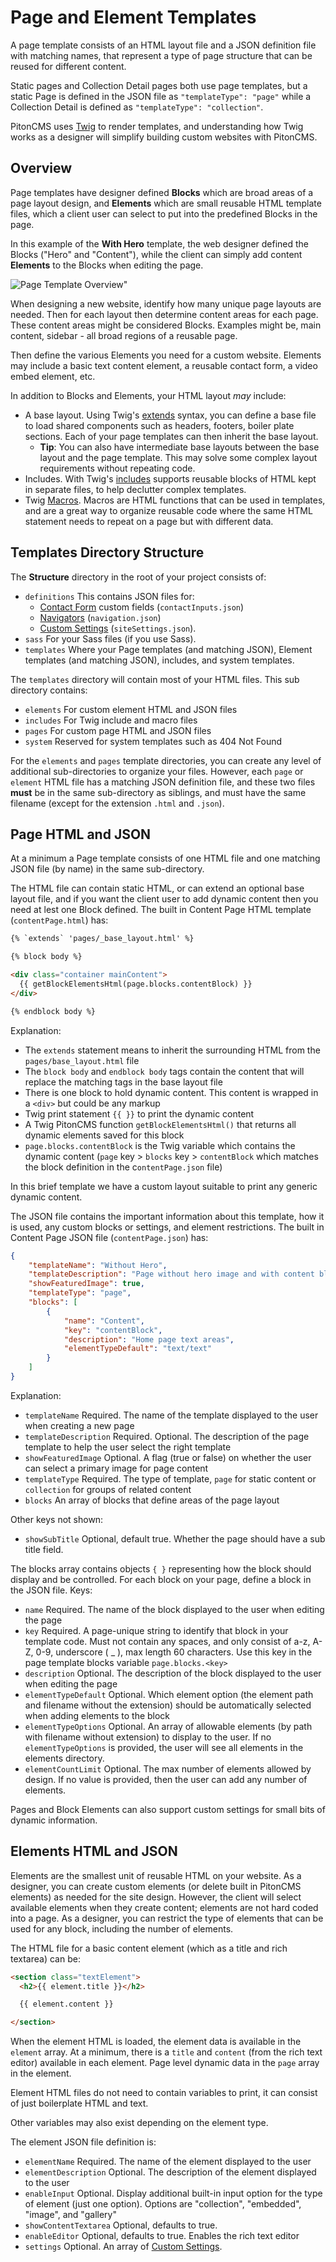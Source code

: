 # Page and Element Templates
A page template consists of an HTML layout file and a JSON definition file with matching names, that represent a type of page structure that can be reused for different content.

Static pages and Collection Detail pages both use page templates, but a static Page is defined in the JSON file as `"templateType": "page"` while a Collection Detail is defined as `"templateType": "collection"`.

PitonCMS uses [Twig](https://twig.symfony.com/doc/3.x/) to render templates, and understanding how Twig works as a designer will simplify building custom websites with PitonCMS.

## Overview
Page templates have designer defined **Blocks** which are broad areas of a page layout design, and **Elements** which are small reusable HTML template files, which a client user can select to put into the predefined Blocks in the page.

In this example of the **With Hero** template, the web designer defined the Blocks ("Hero" and "Content"), while the client can simply add content **Elements** to the Blocks when editing the page.

![Page Template Overview"](/admin/img/help/pageBlockElementOverview.png)

When designing a new website, identify how many unique page layouts are needed. Then for each layout then determine content areas for each page. These content areas might be considered Blocks. Examples might be, main content, sidebar - all broad regions of a reusable page.

Then define the various Elements you need for a custom website. Elements may include a basic text content element, a reusable contact form, a video embed element, etc.

In addition to Blocks and Elements, your HTML layout _may_ include:

* A base layout. Using Twig's [extends](https://twig.symfony.com/doc/3.x/tags/extends.html) syntax, you can define a base file to load shared components such as headers, footers, boiler plate sections. Each of your page templates can then inherit the base layout.
  * **Tip**: You can also have intermediate base layouts between the base layout and the page template. This may solve some complex layout requirements without repeating code.
* Includes. With Twig's [includes](https://twig.symfony.com/doc/3.x/functions/include.html) supports reusable blocks of HTML kept in separate files, to help declutter complex templates.
* Twig [Macros](https://twig.symfony.com/doc/3.x/tags/macro.html). Macros are HTML functions that can be used in templates, and are a great way to organize reusable code where the same HTML statement needs to repeat on a page but with different data.

## Templates Directory Structure
The **Structure** directory in the root of your project consists of:

* `definitions` This contains JSON files for:
  * [Contact Form](/admin/help/designer/contact) custom fields (`contactInputs.json`)
  * [Navigators](/admin/help/designer/navigation) (`navigation.json`)
  * [Custom Settings](/admin/help/designer/settings) (`siteSettings.json`).
* `sass` For your Sass files (if you use Sass).
* `templates` Where your Page templates (and matching JSON), Element templates (and matching JSON), includes, and system templates.

The `templates` directory will contain most of your HTML files. This sub directory contains:

* `elements` For custom element HTML and JSON files
* `includes` For Twig include and macro files
* `pages` For custom page HTML and JSON files
* `system` Reserved for system templates such as 404 Not Found

For the `elements` and `pages` template directories, you can create any level of additional sub-directories to organize your files. However, each `page` or `element` HTML file has a matching JSON definition file, and these two files **must** be in the same sub-directory as siblings, and must have the same filename (except for the extension `.html` and `.json`).

## Page HTML and JSON
At a minimum a Page template consists of one HTML file and one matching JSON file (by name) in the same sub-directory.

The HTML file can contain static HTML, or can extend an optional base layout file, and if you want the client user to add dynamic content then you need at lest one Block defined. The built in Content Page HTML template (`contentPage.html`) has:

```html
{% `extends` 'pages/_base_layout.html' %}

{% block body %}

<div class="container mainContent">
  {{ getBlockElementsHtml(page.blocks.contentBlock) }}
</div>

{% endblock body %}
```

Explanation:
* The `extends` statement means to inherit the surrounding HTML from the `pages/base_layout.html` file
* The `block body` and `endblock body` tags contain the content that will replace the matching tags in the base layout file
* There is one block to hold dynamic content. This content is wrapped in a `<div>` but could be any markup
* Twig print statement `{{ }}` to print the dynamic content
* A Twig PitonCMS function `getBlockElementsHtml()` that returns all dynamic elements saved for this block
* `page.blocks.contentBlock` is the Twig variable which contains the dynamic content (`page` key > `blocks` key > `contentBlock` which matches the block definition in the c`ontentPage.json` file)

In this brief template we have a custom layout suitable to print any generic dynamic content.

The JSON file contains the important information about this template, how it is used, any custom blocks or settings, and element restrictions. The built in Content Page JSON file (`contentPage.json`) has:

```json
{
    "templateName": "Without Hero",
    "templateDescription": "Page without hero image and with content blocks.",
    "showFeaturedImage": true,
    "templateType": "page",
    "blocks": [
        {
            "name": "Content",
            "key": "contentBlock",
            "description": "Home page text areas",
            "elementTypeDefault": "text/text"
        }
    ]
}
```

Explanation:
* `templateName` Required. The name of the template displayed to the user when creating a new page
* `templateDescription` Required. Optional. The description of the page template to help the user select the right template
* `showFeaturedImage` Optional. A flag (true or false) on whether the user can select a primary image for page content
* `templateType` Required. The type of template, `page` for static content or `collection` for groups of related content
* `blocks` An array of blocks that define areas of the page layout

Other keys not shown:
* `showSubTitle` Optional, default true. Whether the page should have a sub title field.

The blocks array contains objects `{ }` representing how the block should display and be controlled. For each block on your page, define a block in the JSON file. Keys:

* `name` Required. The name of the block displayed to the user when editing the page
* `key` Required. A page-unique string to identify that block in your template code. Must not contain any spaces, and only consist of a-z, A-Z, 0-9, underscore ( _ ), max length 60 characters. Use this key in the page template blocks variable `page.blocks.<key>`
* `description` Optional. The description of the block displayed to the user when editing the page
* `elementTypeDefault` Optional. Which element option (the element path and filename without the extension) should be automatically selected when adding elements to the block
* `elementTypeOptions` Optional. An array of allowable elements (by path with filename without extension) to display to the user. If no `elementTypeOptions` is provided, the user will see all elements in the elements directory.
* `elementCountLimit` Optional. The max number of elements allowed by design. If no value is provided, then the user can add any number of elements.

Pages and Block Elements can also support custom settings for small bits of dynamic information.

## Elements HTML and JSON
Elements are the smallest unit of reusable HTML on your website. As a designer, you can create custom elements (or delete built in PitonCMS elements) as needed for the site design. However, the client will select available elements when they create content; elements are not hard coded into a page. As a designer, you can restrict the type of elements that can be used for any block, including the number of elements.

The HTML file for a basic content element (which as a title and rich textarea) can be:

```html
<section class="textElement">
  <h2>{{ element.title }}</h2>

  {{ element.content }}

</section>
```

When the element HTML is loaded, the element data is available in the `element` array. At a minimum, there is a `title` and `content` (from the rich text editor) available in each element. Page level dynamic data in the `page` array in the element.

Element HTML files do not need to contain variables to print, it can consist of just boilerplate HTML and text.

Other variables may also exist depending on the element type.

The element JSON file definition is:

* `elementName` Required. The name of the element displayed to the user
* `elementDescription` Optional. The description of the element displayed to the user
* `enableInput` Optional. Display additional built-in input option for the type of element (just one option). Options are "collection", "embedded", "image", and "gallery"
* `showContentTextarea` Optional, defaults to true.
* `enableEditor` Optional, defaults to true. Enables the rich text editor
* `settings` Optional. An array of [Custom Settings](/admin/help/designer/settings).

